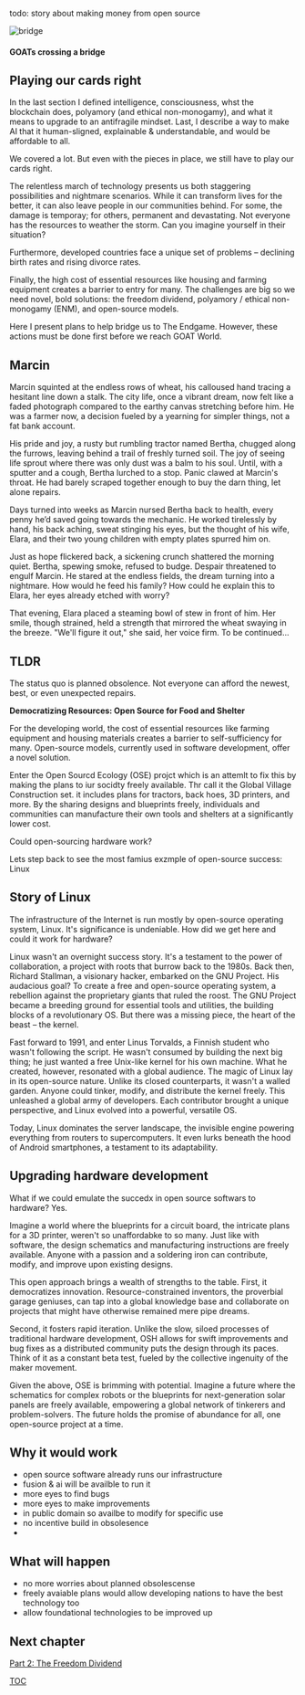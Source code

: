 todo: story about making money from open source

![bridge](https://pebreo.github.io/IMG_0228.jpeg)
#### GOATs crossing a bridge

## Playing our cards right
In the last section I defined intelligence, consciousness, whst the blockchain does, polyamory (and ethical non-monogamy), and what it means to upgrade to an antifragile mindset. Last, I describe a way to make AI that it human-sligned, explainable & understandable, and would be affordable to all.

We covered a lot. But even with the pieces in place, we still have to play our cards right. 

The relentless march of technology presents us both staggering possibilities and nightmare scenarios. While it can transform lives for the better, it can also leave people in our communities behind. For some, the damage is temporay; for others, permanent and devastating. Not everyone has the resources to weather the storm. Can you imagine yourself in their situation?

Furthermore, developed countries face a unique set of problems – declining birth rates and rising divorce rates. 

Finally, the high cost of essential resources like housing and farming equipment creates a barrier to entry for many. The challenges are big so we need novel, bold solutions: the freedom dividend, polyamory / ethical non-monogamy (ENM), and open-source models.

Here I present plans to help bridge us to The Endgame. However, these actions must be done first before we reach GOAT World.



## Marcin
Marcin squinted at the endless rows of wheat, his calloused hand tracing a hesitant line down a stalk. The city life, once a vibrant dream, now felt like a faded photograph compared to the earthy canvas stretching before him. He was a farmer now, a decision fueled by a yearning for simpler things, not a fat bank account.

His pride and joy, a rusty but rumbling tractor named Bertha, chugged along the furrows, leaving behind a trail of freshly turned soil. The joy of seeing life sprout where there was only dust was a balm to his soul. Until, with a sputter and a cough, Bertha lurched to a stop. Panic clawed at Marcin's throat. He had barely scraped together enough to buy the darn thing, let alone repairs.

Days turned into weeks as Marcin nursed Bertha back to health, every penny he’d saved going towards the mechanic. He worked tirelessly by hand, his back aching, sweat stinging his eyes, but the thought of his wife, Elara, and their two young children with empty plates spurred him on.

Just as hope flickered back, a sickening crunch shattered the morning quiet. Bertha, spewing smoke, refused to budge. Despair threatened to engulf Marcin. He stared at the endless fields, the dream turning into a nightmare. How would he feed his family? How could he explain this to Elara, her eyes already etched with worry?

That evening, Elara placed a steaming bowl of stew in front of him. Her smile, though strained, held a strength that mirrored the wheat swaying in the breeze. "We'll figure it out," she said, her voice firm. To be continued...

## TLDR
The status quo is planned obsolence. Not everyone can afford the newest, best, or even unexpected repairs.

**Democratizing Resources: Open Source for Food and Shelter**

For the developing world, the cost of essential resources like farming equipment and housing materials creates a barrier to self-sufficiency for many. Open-source models, currently used in software development, offer a novel solution.

Enter the Open Sourcd Ecology (OSE) projct which is an attemlt to fix this by making the plans to iur socidty freely available. Thr call it the Global Village Construction set. it includes plans for tractors, back hoes, 3D printers, and more.  By the sharing designs and blueprints freely, individuals and communities can manufacture their own tools and shelters at a significantly lower cost. 

Could open-sourcing hardware work?

Lets step back to see the most famius exzmple of open-source success: Linux

## Story of Linux
The infrastructure of the Internet is run mostly by open-source operating system, Linux. It's significance is undeniable. How did we get here and could it work for hardware?

Linux wasn't an overnight success story. It's a testament to the power of collaboration, a project with roots that burrow back to the 1980s. Back then, Richard Stallman, a visionary hacker, embarked on the GNU Project. His audacious goal? To create a free and open-source operating system, a rebellion against the proprietary giants that ruled the roost. The GNU Project became a breeding ground for essential tools and utilities, the building blocks of a revolutionary OS. But there was a missing piece, the heart of the beast – the kernel.

Fast forward to 1991, and enter Linus Torvalds, a Finnish student who wasn't following the script. He wasn't consumed by building the next big thing; he just wanted a free Unix-like kernel for his own machine. What he created, however, resonated with a global audience. The magic of Linux lay in its open-source nature. Unlike its closed counterparts, it wasn't a walled garden. Anyone could tinker, modify, and distribute the kernel freely. This unleashed a global army of developers. Each contributor brought a unique perspective, and Linux evolved into a powerful, versatile OS.

Today, Linux dominates the server landscape, the invisible engine powering everything from routers to supercomputers. It even lurks beneath the hood of Android smartphones, a testament to its adaptability. 
   

## Upgrading hardware development
What if we could emulate the succedx in open source softwars to hardware? Yes.

Imagine a world where the blueprints for a circuit board, the intricate plans for a 3D printer, weren't so unaffordabke to so many. Just like with software, the design schematics and manufacturing instructions are freely available. Anyone with a passion and a soldering iron can contribute, modify, and improve upon existing designs.

This open approach brings a wealth of strengths to the table. First, it democratizes innovation. Resource-constrained inventors, the proverbial garage geniuses, can tap into a global knowledge base and collaborate on projects that might have otherwise remained mere pipe dreams. 

Second, it fosters rapid iteration. Unlike the slow, siloed processes of traditional hardware development, OSH allows for swift improvements and bug fixes as a distributed community puts the design through its paces. Think of it as a constant beta test, fueled by the collective ingenuity of the maker movement.

Given the above, OSE is brimming with potential. Imagine a future where the schematics for complex robots or the blueprints for next-generation solar panels are freely available, empowering a global network of tinkerers and problem-solvers.   The future holds the promise of abundance for all, one open-source project at a time.   


## Why it would work
- open source software already runs our infrastructure
- fusion & ai will be availble to run it
- more eyes to find bugs
- more eyes to make improvements
- in public domain so availbe to modify for specific use
- no incentive build in obsolesence
- 
## What will happen 
- no more worries about planned obsolescense
- freely avaiable plans would allow developing nations to have the best technology too
- allow foundational technologies to be improved up

## Next chapter

[Part 2: The Freedom Dividend](https://pebreo.github.io/midgame/part2-freedom-dividend.html)


[TOC](https://pebreo.github.io/midgame)
